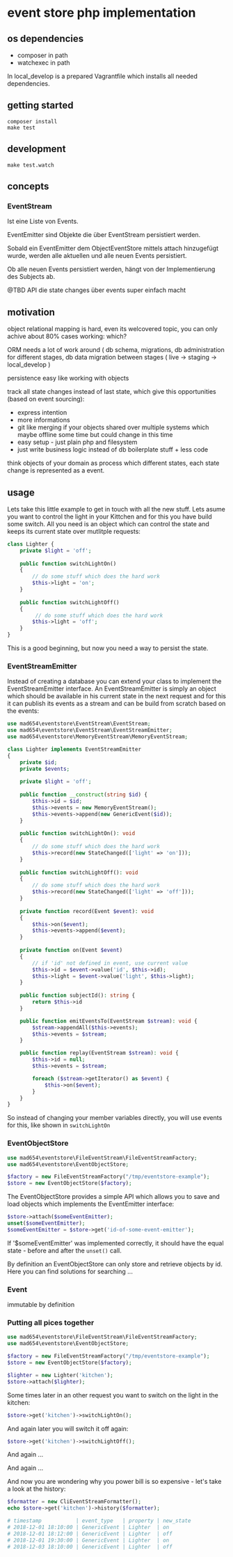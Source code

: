 # event store php implementation

## os dependencies

- composer in path
- watchexec in path

In local_develop is a prepared Vagrantfile
which installs all needed dependencies.

## getting started

```
composer install
make test
```

## development

```
make test.watch
```

## concepts

### EventStream

Ist eine Liste von Events.

EventEmitter sind Objekte die über EventStream persistiert werden.

Sobald ein EventEmitter dem ObjectEventStore mittels attach hinzugefügt
wurde, werden alle aktuellen und alle neuen Events persistiert.

Ob alle neuen Events persistiert werden, hängt von der Implementierung
des Subjects ab.

@TBD API die state changes über events super einfach macht

## motivation

object relational mapping is hard, even its welcovered topic, you can only achive about 80% cases working: which?

ORM needs a lot of work around ( db schema, migrations, db administration for different stages, db data migration between stages ( live -> staging -> local_develop )

persistence easy like working with objects

track all state changes instead of last state, which give this opportunities (based on event sourcing):

- express intention
- more informations
- git like merging if your objects shared over multiple systems which maybe offline some time but could change in this time
- easy setup - just plain php and filesystem
- just write business logic instead of db boilerplate stuff + less code

think objects of your domain as process which different states, each state change is represented as a event.

## usage

Lets take this little example to get in touch with all the new stuff. Lets asume you want to control the light in your Kittchen and for this you have build some switch. All you need is an object which can control the state and keeps its current state over mutlitple requests:

```php
class Lighter {	
    private $light = 'off';
    
	public function switchLightOn()
    {
        // do some stuff which does the hard work
        $this->light = 'on';
    }
    
    public function switchLightOff()
    {
         // do some stuff which does the hard work
        $this->light = 'off';
    }
}
```

This is a good beginning, but now you need a way to persist the state.

### EventStreamEmitter

Instead of creating a database you can extend your class to implement the EventStreamEmitter interface. An EventStreamEmitter is simply an object which should be available in his current state in the next request and for this it can publish its events as a stream and can be build from scratch based on the events:

```php
use mad654\eventstore\EventStream\EventStream;
use mad654\eventstore\EventStream\EventStreamEmitter;
use mad654\eventstore\MemoryEventStream\MemoryEventStream;

class Lighter implements EventStreamEmitter
{
    private $id;
    private $events;
    
    private $light = 'off';
    
    public function __construct(string $id) {
        $this->id = $id;
        $this->events = new MemoryEventStream();
        $this->events->append(new GenericEvent($id));
    }
    
    public function switchLightOn(): void
    {
        // do some stuff which does the hard work
        $this->record(new StateChanged(['light' => 'on']));
    }
    
    public function switchLightOff(): void
    {
        // do some stuff which does the hard work
        $this->record(new StateChanged(['light' => 'off']));
    }
    
    private function record(Event $event): void
    {
        $this->on($event);
        $this->events->append($event);
    }
    
    private function on(Event $event)
    {
        // if 'id' not defined in event, use current value
        $this->id = $event->value('id', $this->id); 
        $this->light = $event->value('light', $this->light);
    }
    
    public function subjectId(): string {
        return $this->id
    }

    public function emitEventsTo(EventStream $stream): void {
        $stream->appendAll($this->events);
        $this->events = $stream;
    }

    public function replay(EventStream $stream): void {
        $this->id = null;
        $this->events = $stream;

        foreach ($stream->getIterator() as $event) {
            $this->on($event);
        }
    }
}
```

So instead of changing your member variables directly, you will use events for this, like shown in `switchLightOn`

### EventObjectStore

```php
use mad654\eventstore\FileEventStream\FileEventStreamFactory;
use mad654\eventstore\EventObjectStore;

$factory = new FileEventStreamFactory("/tmp/eventstore-example");
$store = new EventObjectStore($factory);
```

The EventObjectStore provides a simple API which allows you to save and load objects which implements the EventEmitter interface:

```php
$store->attach($someEventEmitter);
unset($someEventEmitter);
$someEventEmitter = $store->get('id-of-some-event-emitter');
```

If '$someEventEmitter' was implemented correctly, it should have the equal state - before and after the `unset()` call.

By definition an EventObjectStore can only store and retrieve objects by id. Here you can find solutions for searching ...

### Event

immutable by definition

### Putting all pices together

```php
use mad654\eventstore\FileEventStream\FileEventStreamFactory;
use mad654\eventstore\EventObjectStore;

$factory = new FileEventStreamFactory("/tmp/eventstore-example");
$store = new EventObjectStore($factory);

$lighter = new Lighter('kitchen');
$store->attach($lighter);
```



Some times later in an other request you want to switch on the light in the kitchen:

``` php
$store->get('kitchen')->switchLightOn();
```

And again later you will switch it off again:

```php
$store->get('kitchen')->switchLightOff();
```



And again ...

And again ...

And now you are wondering why you power bill is so expensive - let's take a look at the history:

```php
$formatter = new CliEventStreamFormatter();
echo $store->get('kitchen')->history($formatter);

# timestamp           | event_type   | property | new_state
# 2018-12-01 18:10:00 | GenericEvent | Lighter  | on
# 2018-12-01 18:12:00 | GenericEvent | Lighter  | off
# 2018-12-01 19:30:00 | GenericEvent | Lighter  | on
# 2018-12-03 18:10:00 | GenericEvent | Lighter  | off
```

